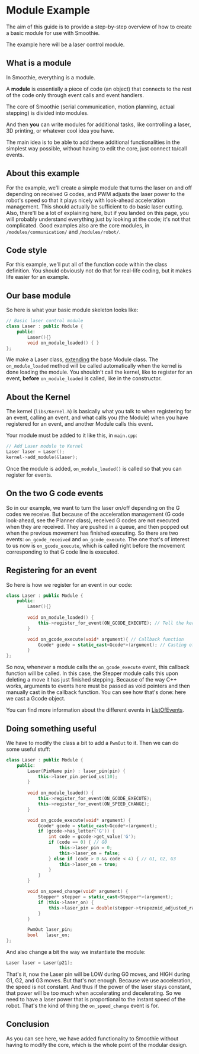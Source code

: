 
# Module Example

The aim of this guide is to provide a step-by-step overview of how to create a basic module for use with Smoothie.

The example here will be a laser control module.

## What is a module

In Smoothie, everything is a module.

A **module** is essentially a piece of code (an object) that connects to the rest of the code only through event calls and event handlers.

The core of Smoothie (serial communication, motion planning, actual stepping) is divided into modules.

And then **you** can write modules for additional tasks, like controlling a laser, 3D printing, or whatever cool idea you have.

The main idea is to be able to add these additional functionalities in the simplest way possible, without having to edit the core, just connect to/call events.

## About this example

For the example, we'll create a simple module that turns the laser on and off depending on received G codes, and PWM adjusts the laser power to the robot's speed so that it plays nicely with look-ahead acceleration management. This should actually be sufficient to do basic laser cutting.
Also, there'll be a lot of explaining here, but if you landed on this page, you will probably understand everything just by looking at the code; it's not that complicated.
Good examples also are the core modules, in `/modules/communication/` and `/modules/robot/`.

## Code style

For this example, we'll put all of the function code within the class definition. You should obviously not do that for real-life coding, but it makes life easier for an example.

## Our base module

So here is what your basic module skeleton looks like:

```cpp
// Basic laser control module
class Laser : public Module {
    public:
        Laser(){}
        void on_module_loaded() { }
};
```

We make a Laser class, [extending](http://en.wikipedia.org/wiki/Object-oriented_programming) the base Module class.
The `on_module_loaded` method will be called automatically when the kernel is done loading the module. You shouldn't call the kernel, like to register for an event, **before** `on_module_loaded` is called, like in the constructor.

## About the Kernel

The kernel (`libs/Kernel.h`) is basically what you talk to when registering for an event, calling an event, and what calls you (the Module) when you have registered for an event, and another Module calls this event.

Your module must be added to it like this, in `main.cpp`:

```cpp
// Add Laser module to Kernel
Laser laser = Laser();
kernel->add_module(&laser);
```

Once the module is added, `on_module_loaded()` is called so that you can register for events.

## On the two G code events

So in our example, we want to turn the laser on/off depending on the G codes we receive. But because of the acceleration management (G code look-ahead, see the Planner class), received G codes are not executed when they are received. They are pushed in a queue, and then popped out when the previous movement has finished executing.
So there are two events: `on_gcode_received` and `on_gcode_execute`. The one that's of interest to us now is `on_gcode_execute`, which is called right before the movement corresponding to that G code line is executed.

## Registering for an event

So here is how we register for an event in our code:

```cpp
class Laser : public Module {
    public:
        Laser(){}
        
        void on_module_loaded() {
            this->register_for_event(ON_GCODE_EXECUTE); // Tell the kernel to call us whenever a gcode is executed (not received)
        }

        void on_gcode_execute(void* argument){ // Callback function
            Gcode* gcode = static_cast<Gcode*>(argument); // Casting of the argument (a Gcode object)
        }
};
```

So now, whenever a module calls the `on_gcode_execute` event, this callback function will be called. In this case, the Stepper module calls this upon deleting a move it has just finished stepping.
Because of the way C++ works, arguments to events here must be passed as void pointers and then manually cast in the callback function. You can see how that's done: here we cast a Gcode object.

You can find more information about the different events in [ListOfEvents](listofevents).

## Doing something useful

We have to modify the class a bit to add a `PwmOut` to it. Then we can do some useful stuff:

```cpp
class Laser : public Module {
    public:
        Laser(PinName pin) : laser_pin(pin) {
            this->laser_pin.period_us(10);
        }
        
        void on_module_loaded() {
            this->register_for_event(ON_GCODE_EXECUTE);
            this->register_for_event(ON_SPEED_CHANGE);
        }

        void on_gcode_execute(void* argument) {
            Gcode* gcode = static_cast<Gcode*>(argument);
            if (gcode->has_letter('G')) {
                int code = gcode->get_value('G');
                if (code == 0) { // G0
                    this->laser_pin = 0;
                    this->laser_on = false;
                } else if (code > 0 && code < 4) { // G1, G2, G3
                    this->laser_on = true;
                }
            }
        }

        void on_speed_change(void* argument) {
            Stepper* stepper = static_cast<Stepper*>(argument);
            if (this->laser_on) { 
                this->laser_pin = double(stepper->trapezoid_adjusted_rate) / double(stepper->current_block->nominal_rate);
            }
        }

        PwmOut laser_pin;
        bool   laser_on;
};
```

And also change a bit the way we instantiate the module:

```cpp
Laser laser = Laser(p21);
```

That's it, now the Laser pin will be LOW during G0 moves, and HIGH during G1, G2, and G3 moves.
But that's not enough. Because we use acceleration, the speed is not constant. And thus if the power of the laser stays constant, that power will be too much when accelerating and decelerating.
So we need to have a laser power that is proportional to the instant speed of the robot.
That's the kind of thing the `on_speed_change` event is for.

## Conclusion

As you can see here, we have added functionality to Smoothie without having to modify the core, which is the whole point of the modular design.
